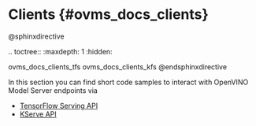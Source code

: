 # Clients {#ovms_docs_clients}

@sphinxdirective

.. toctree::
   :maxdepth: 1
   :hidden:

   ovms_docs_clients_tfs
   ovms_docs_clients_kfs
@endsphinxdirective

In this section you can find short code samples to interact with OpenVINO Model Server endpoints via
- [TensorFlow Serving API](./clients_tfs.md)
- [KServe API](./clients_kfs.md)
